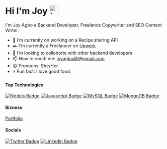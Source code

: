 # Hi I'm Joy <img src="https://user-images.githubusercontent.com/1303154/88677602-1635ba80-d120-11ea-84d8-d263ba5fc3c0.gif" width="28px" height="28px" alt="hi">

I'm Joy Agbo a Backend Developer, Freelance Copywriter and SEO Content Writer.

- 🔭 I’m currently on working on a Recipe sharing API
- :black_nib: I'm currently a Freelancer on [Upwork](https://www.upwork.com/freelancers/~01ba92184d53dc1c43)
- 🤔 I’m looking to collaborte with other backend developers 
- 📫 How to reach me: joyagbo49@gmail.com.
- 😄 Pronouns: She/Her.
- ⚡ Fun fact: I love good food.

#### Top Technologies
 [![Nodejs Badge](https://img.shields.io/badge/-Nodejs-3C873A?style=for-the-badge&labelColor=black&logo=node.js&logoColor=3C873A)](#) [![Javascript Badge](https://img.shields.io/badge/-Javascript-F0DB4F?style=for-the-badge&labelColor=black&logo=javascript&logoColor=F0DB4F)](#) [![MySQL Badge](https://img.shields.io/badge/-MySQl-e535ab?style=for-the-badge&labelColor=black&logo=mysql&logoColor=e535a)](#) [![MongoDB Badge](https://img.shields.io/badge/-MongoDB-3C873A?style=for-the-badge&labelColor=black&logo=mongodb&logoColor=3C873A)](#)

 #### Bizness
[Portfolio](https://www.gitshowcase.com/joyagbo)


 #### Socials
 [![Twitter Badge](https://img.shields.io/badge/-Twitter-1ca0f1?style=flat&labelColor=1ca0f1&logo=twitter&logoColor=white&link=https://twitter.com/_JoyAgbo)](https://twitter.com/_JoyAgbo) [![Linkedin Badge](https://img.shields.io/badge/-LinkedIn-0e76a8?style=flat&labelColor=0e76a8&logo=linkedin&logoColor=white)](https://www.linkedin.com/in/joy-agbo/)
